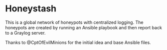 # Honeystash

This is a global network of honeypots with centralized logging. The honeypots are created by running an Ansible playbook and then report back to a Graylog server.

Thanks to @CptOfEvilMinions for the initial idea and base Ansible files.
